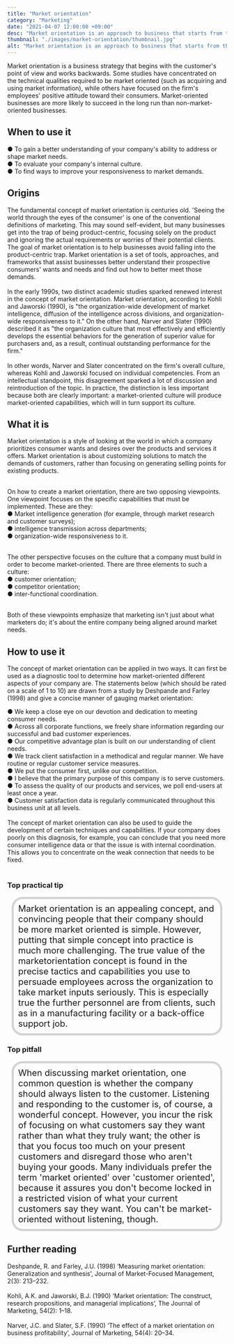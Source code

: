 ```yaml
---
title: "Market orientation"
category: "Marketing"
date: "2021-04-07 12:00:00 +09:00"
desc: "Market orientation is an approach to business that starts from the perspective of the customer and works back from there"
thumbnail: "./images/market-orientation/thumbnail.jpg"
alt: "Market orientation is an approach to business that starts from the perspective of the customer and works back from there."
---
```


Market orientation is a business strategy that begins with the customer's point of view and works backwards. Some studies have concentrated on the technical qualities required to be market oriented (such as acquiring and using market information), while others have focused on the firm's employees' positive attitude toward their consumers. Market-oriented businesses are more likely to succeed in the long run than non-market-oriented businesses. <br>
## When to use it

● To gain a better understanding of your company's ability to address or shape market needs. <br>
● To evaluate your company's internal culture. <br>
● To find ways to improve your responsiveness to market demands. <br>

## Origins
The fundamental concept of market orientation is centuries old. 'Seeing the world through the eyes of the consumer' is one of the conventional definitions of marketing. This may sound self-evident, but many businesses get into the trap of being product-centric, focusing solely on the product and ignoring the actual requirements or worries of their potential clients. The goal of market orientation is to help businesses avoid falling into the product-centric trap. Market orientation is a set of tools, approaches, and frameworks that assist businesses better understand their prospective consumers' wants and needs and find out how to better meet those demands. <br><br>
In the early 1990s, two distinct academic studies sparked renewed interest in the concept of market orientation. Market orientation, according to Kohli and Jaworski (1990), is "the organization-wide development of market intelligence, diffusion of the intelligence across divisions, and organization-wide responsiveness to it." On the other hand, Narver and Slater (1990) described it as "the organization culture that most effectively and efficiently develops the essential behaviors for the generation of superior value for purchasers and, as a result, continual outstanding performance for the firm." <br><br>
In other words, Narver and Slater concentrated on the firm's overall culture, whereas Kohli and Jaworski focused on individual competencies. From an intellectual standpoint, this disagreement sparked a lot of discussion and reintroduction of the topic. In practice, the distinction is less important because both are clearly important: a market-oriented culture will produce market-oriented capabilities, which will in turn support its culture. <br>

## What it is
Market orientation is a style of looking at the world in which a company prioritizes consumer wants and desires over the products and services it offers. Market orientation is about customizing solutions to match the demands of customers, rather than focusing on generating selling points for existing products. <br><br>

On how to create a market orientation, there are two opposing viewpoints. One viewpoint focuses on the specific capabilities that must be implemented. These are they:<br>
● Market intelligence generation (for example, through market research and customer surveys);<br>
● intelligence transmission across departments;<br>
●  organization-wide responsiveness to it. <br><br>

The other perspective focuses on the culture that a company must build in order to become market-oriented. There are three elements to such a culture: <br>
● customer orientation;<br>
● competitor orientation;<br>
● inter-functional coordination.<br><br>

Both of these viewpoints emphasize that marketing isn't just about what marketers do; it's about the entire company being aligned around market needs. <br>

## How to use it
The concept of market orientation can be applied in two ways. It can first be used as a diagnostic tool to determine how market-oriented different aspects of your company are. The statements below (which should be rated on a scale of 1 to 10) are drawn from a study by Deshpande and Farley (1998) and give a concise manner of gauging market orientation:

● We keep a close eye on our devotion and dedication to meeting consumer needs. <br>
● Across all corporate functions, we freely share information regarding our successful and bad customer experiences. <br>
● Our competitive advantage plan is built on our understanding of client needs.<br>
● We track client satisfaction in a methodical and regular manner. We have routine or regular customer service measures.<br>
● We put the consumer first, unlike our competition. <br>
● I believe that the primary purpose of this company is to serve customers. <br>
● To assess the quality of our products and services, we poll end-users at least once a year. <br>
● Customer satisfaction data is regularly communicated throughout this business unit at all levels.
<br><br>
The concept of market orientation can also be used to guide the development of certain techniques and capabilities. If your company does poorly on this diagnosis, for example, you can conclude that you need more consumer intelligence data or that the issue is with internal coordination. This allows you to concentrate on the weak connection that needs to be fixed.<br><br>

### Top practical tip
<div style="background:transparent;
            border-radius: 25px; 
            font-size: 20px; 
            padding: 10px; 
            border: 5px solid lightgray; 
            margin: 10px;">Market orientation is an appealing concept, and convincing people that their company should be more market oriented is simple. However, putting that simple concept into practice is much more challenging. The true value of the marketorientation concept is found in the precise tactics and capabilities you use to persuade employees across the organization to take market inputs seriously. This is especially true the further personnel are from clients, such as in a manufacturing facility or a back-office support job.<br></div>

### Top pitfall
<div style="background:transparent;
            border-radius: 25px; 
            font-size: 20px; 
            padding: 10px; 
            border: 5px solid lightgray; 
            margin: 10px;">
When discussing market orientation, one common question is whether the company should always listen to the customer. Listening and responding to the customer is, of course, a wonderful concept. However, you incur the risk of focusing on what customers say they want rather than what they truly want; the other is that you focus too much on your present customers and disregard those who aren't buying your goods. Many individuals prefer the term 'market oriented' over 'customer oriented', because it assures you don't become locked in a restricted vision of what your current customers say they want. You can't be market-oriented without listening, though.<br></div>

## Further reading
Deshpande, R. and Farley, J.U. (1998) ‘Measuring market orientation: Generalization and synthesis’, Journal of Market-Focused Management, 2(3): 213–232.<br><br>
Kohli, A.K. and Jaworski, B.J. (1990) ‘Market orientation: The construct, research propositions, and managerial implications’, The Journal of Marketing, 54(2): 1–18.<br><br>
Narver, J.C. and Slater, S.F. (1990) ‘The effect of a market orientation on business profitability’, Journal of Marketing, 54(4): 20–34.<br><br>